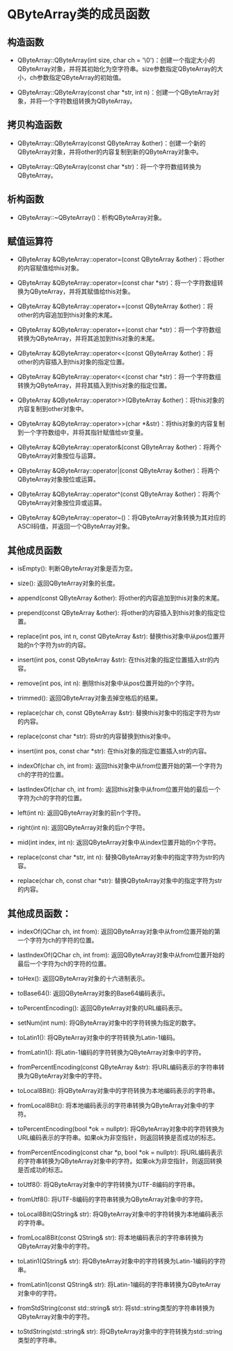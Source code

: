 

# QByteArray类的成员函数

## 构造函数

- QByteArray::QByteArray(int size, char ch = '\0')：创建一个指定大小的QByteArray对象，并将其初始化为空字符串。size参数指定QByteArray的大小，ch参数指定QByteArray的初始值。

- QByteArray::QByteArray(const char *str, int n)：创建一个QByteArray对象，并将一个字符数组转换为QByteArray。

## 拷贝构造函数

- QByteArray::QByteArray(const QByteArray &other)：创建一个新的QByteArray对象，并将other的内容复制到新的QByteArray对象中。

- QByteArray::QByteArray(const char *str)：将一个字符数组转换为QByteArray。

## 析构函数

- QByteArray::~QByteArray()：析构QByteArray对象。

## 赋值运算符

- QByteArray &QByteArray::operator=(const QByteArray &other)：将other的内容赋值给this对象。

- QByteArray &QByteArray::operator=(const char *str)：将一个字符数组转换为QByteArray，并将其赋值给this对象。



- QByteArray &QByteArray::operator+=(const QByteArray &other)：将other的内容追加到this对象的末尾。

- QByteArray &QByteArray::operator+=(const char *str)：将一个字符数组转换为QByteArray，并将其追加到this对象的末尾。

- QByteArray &QByteArray::operator<<(const QByteArray &other)：将other的内容插入到this对象的指定位置。

- QByteArray &QByteArray::operator<<(const char *str)：将一个字符数组转换为QByteArray，并将其插入到this对象的指定位置。

- QByteArray &QByteArray::operator>>(QByteArray &other)：将this对象的内容复制到other对象中。

- QByteArray &QByteArray::operator>>(char *&str)：将this对象的内容复制到一个字符数组中，并将其指针赋值给str变量。

- QByteArray &QByteArray::operator&(const QByteArray &other)：将两个QByteArray对象按位与运算。

- QByteArray &QByteArray::operator|(const QByteArray &other)：将两个QByteArray对象按位或运算。

- QByteArray &QByteArray::operator^(const QByteArray &other)：将两个QByteArray对象按位异或运算。

- QByteArray &QByteArray::operator~()：将QByteArray对象转换为其对应的ASCII码值，并返回一个QByteArray对象。

## 其他成员函数

- isEmpty():  判断QByteArray对象是否为空。

- size(): 返回QByteArray对象的长度。

- append(const QByteArray &other): 将other的内容追加到this对象的末尾。

- prepend(const QByteArray &other): 将other的内容插入到this对象的指定位置。

- replace(int pos, int n, const QByteArray &str):  替换this对象中从pos位置开始的n个字符为str的内容。

- insert(int pos, const QByteArray &str): 在this对象的指定位置插入str的内容。

- remove(int pos, int n): 删除this对象中从pos位置开始的n个字符。

- trimmed(): 返回QByteArray对象去掉空格后的结果。

- replace(char ch, const QByteArray &str): 替换this对象中的指定字符为str的内容。

- replace(const char *str): 将str的内容替换到this对象中。

- insert(int pos, const char *str): 在this对象的指定位置插入str的内容。

- indexOf(char ch, int from): 返回this对象中从from位置开始的第一个字符为ch的字符的位置。

- lastIndexOf(char ch, int from): 返回this对象中从from位置开始的最后一个字符为ch的字符的位置。

- left(int n): 返回QByteArray对象的前n个字符。

- right(int n): 返回QByteArray对象的后n个字符。

- mid(int index, int n): 返回QByteArray对象中从index位置开始的n个字符。

- replace(const char *str, int n): 替换QByteArray对象中的指定字符为str的内容。

- replace(char ch, const char *str): 替换QByteArray对象中的指定字符为str的内容。

## 其他成员函数：

- indexOf(QChar ch, int from): 返回QByteArray对象中从from位置开始的第一个字符为ch的字符的位置。

- lastIndexOf(QChar ch, int from): 返回QByteArray对象中从from位置开始的最后一个字符为ch的字符的位置。

- toHex(): 返回QByteArray对象的十六进制表示。

- toBase64(): 返回QByteArray对象的Base64编码表示。

- toPercentEncoding(): 返回QByteArray对象的URL编码表示。

- setNum(int num): 将QByteArray对象中的字符转换为指定的数字。

- toLatin1(): 将QByteArray对象中的字符转换为Latin-1编码。

- fromLatin1(): 将Latin-1编码的字符转换为QByteArray对象中的字符。

- fromPercentEncoding(const QByteArray &str): 将URL编码表示的字符串转换为QByteArray对象中的字符。

- toLocal8Bit(): 将QByteArray对象中的字符转换为本地编码表示的字符串。

- fromLocal8Bit():  将本地编码表示的字符串转换为QByteArray对象中的字符。

- toPercentEncoding(bool *ok = nullptr): 将QByteArray对象中的字符转换为URL编码表示的字符串。如果ok为非空指针，则返回转换是否成功的标志。

- fromPercentEncoding(const char *p, bool *ok = nullptr): 将URL编码表示的字符串转换为QByteArray对象中的字符。如果ok为非空指针，则返回转换是否成功的标志。

- toUtf8(): 将QByteArray对象中的字符转换为UTF-8编码的字符串。

- fromUtf8(): 将UTF-8编码的字符串转换为QByteArray对象中的字符。

- toLocal8Bit(QString& str): 将QByteArray对象中的字符转换为本地编码表示的字符串。

- fromLocal8Bit(const QString& str): 将本地编码表示的字符串转换为QByteArray对象中的字符。

- toLatin1(QString& str): 将QByteArray对象中的字符转换为Latin-1编码的字符串。

- fromLatin1(const QString& str): 将Latin-1编码的字符串转换为QByteArray对象中的字符。

- fromStdString(const std::string& str): 将std::string类型的字符串转换为QByteArray对象中的字符。

- toStdString(std::string& str): 将QByteArray对象中的字符转换为std::string类型的字符串。

